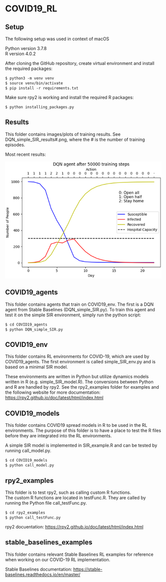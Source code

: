 # COVID19_RL

## Setup
The following setup was used in context of macOS   

Python version 3.7.8   
R version 4.0.2   

After cloning the GitHub repository, create virtual environment and install the
required packages:   
```console
$ python3 -m venv venv
$ source venv/bin/activate
$ pip install -r requirements.txt
```  

Make sure rpy2 is working and install the required R packages:  
```console
$ python installing_packages.py
```  

## Results
This folder contains images/plots of training results.
See DQN_simple_SIR_results#.png, where the # is the number of  training episodes.  

Most recent results:

![DQN SIR](/Results/DQN_simple_SIR_results50000.png)

## COVID19_agents
This folder contains agents that train on COVID19_env. The first is a DQN agent
from Stable Baselines (DQN_simple_SIR.py). To train this agent and test it on
the simple SIR environment, simply run the python script:
```console
$ cd COVID19_agents
$ python DQN_simple_SIR.py
```

## COVID19_env
This folder contains RL environments for COVID-19, which are used by COVID19_agents. The first environment is called simple_SIR_env.py and is based
on a minimal SIR model.   

These environments are written in Python but utilize dynamics models written in
R (e.g. simple_SIR_model.R). The conversions between Python and R are handled by  rpy2. See the rpy2_examples folder for examples and the following website for more documentation: https://rpy2.github.io/doc/latest/html/index.html

## COVID19_models
This folder contains COVID19 spread models in R to be used in the RL environments. The purpose of this folder is to have a place to test the R files before they are integrated into the RL environments.  

A simple SIR model is implemented in SIR_example.R and can be tested by running call_model.py.
```console
$ cd COVID19_models
$ python call_model.py
```

## rpy2_examples
This folder is to test rpy2, such as calling custom R functions.     
The custom R functions are located in testFunc.R. They are called by running the Python file call_testFunc.py.
```console
$ cd rpy2_examples
$ python call_testFunc.py
```

rpy2 docuentation: https://rpy2.github.io/doc/latest/html/index.html

## stable_baselines_examples
This folder contains relevant Stable Baselines RL examples for reference when
working on our COVID-19 RL implementation.  


Stable Baselines documentation: https://stable-baselines.readthedocs.io/en/master/
